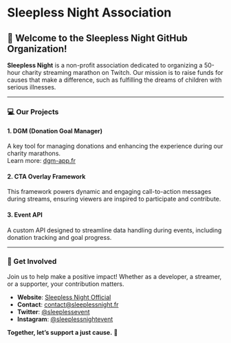# Sleepless Night Association

## 🌙 Welcome to the Sleepless Night GitHub Organization!

**Sleepless Night** is a non-profit association dedicated to organizing a 50-hour charity streaming marathon on Twitch. Our mission is to raise funds for causes that make a difference, such as fulfilling the dreams of children with serious illnesses.

---

### 💻 Our Projects

#### 1. **DGM (Donation Goal Manager)**
A key tool for managing donations and enhancing the experience during our charity marathons.  
Learn more: [dgm-app.fr](https://dgm-app.fr)

#### 2. **CTA Overlay Framework**
This framework powers dynamic and engaging call-to-action messages during streams, ensuring viewers are inspired to participate and contribute.

#### 3. **Event API**
A custom API designed to streamline data handling during events, including donation tracking and goal progress.

---

### 🌟 Get Involved

Join us to help make a positive impact! Whether as a developer, a streamer, or a supporter, your contribution matters.

- **Website**: [Sleepless Night Official](https://www.sleeplessnight.fr)  
- **Contact**: [contact@sleeplessnight.fr](mailto:contact@sleeplessnight.fr)  
- **Twitter**: [@sleeplessevent](https://twitter.com/sleeplessevent)  
- **Instagram**: [@sleeplessnightevent](https://instagram.com/sleeplessnightevent)

**Together, let’s support a just cause.** 💜
